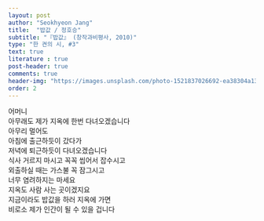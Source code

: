 ```yaml
---
layout: post
author: "Seokhyeon Jang"
title:  "밥값 / 정호승"
subtitle: "『밥값』 (창작과비평사, 2010)"
type: "한 켠의 시, #3"
text: true
literature : true
post-header: true
comments: true
header-img: "https://images.unsplash.com/photo-1521837026692-ea38304a1319?ixlib=rb-1.2.1&ixid=eyJhcHBfaWQiOjEyMDd9&auto=format&fit=crop&w=2690&q=80"
order: 2
---
```


어머니 <br>
아무래도 제가 지옥에 한번 다녀오겠습니다 <br>
아무리 멀어도 <br>
아침에 출근하듯이 갔다가 <br>
저녁에 퇴근하듯이 다녀오겠습니다 <br>
식사 거르지 마시고 꼭꼭 씹어서 잡수시고 <br>
외출하실 때는 가스불 꼭 잠그시고 <br>
너무 염려하지는 마세요 <br>
지옥도 사람 사는 곳이겠지요 <br>
지금이라도 밥값을 하러 지옥에 가면 <br>
비로소 제가 인간이 될 수 있을 겁니다 <br>